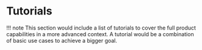 # Tutorials
 
!!! note
    This section would include a list of tutorials to cover the full product capabilities in a more advanced context. A tutorial would be a combination of basic use cases to achieve a bigger goal. 
